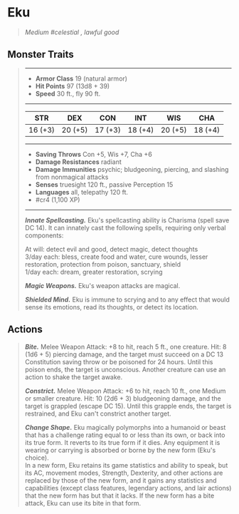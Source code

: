 # Eku
>*Medium #celestial , lawful good*
## Monster Traits
>___
>- **Armor Class** 19 (natural armor)
>- **Hit Points** 97 (13d8 + 39)
>- **Speed** 30 ft., fly 90 ft.
>___
>|STR|DEX|CON|INT|WIS|CHA|
>|:---:|:---:|:---:|:---:|:---:|:---:|
>|16 (+3)|20 (+5)|17 (+3)|18 (+4)|20 (+5)|18 (+4)|
>___
>- **Saving Throws** Con +5, Wis +7, Cha +6
>- **Damage Resistances** radiant
>- **Damage Immunities** psychic; bludgeoning, piercing, and slashing from nonmagical attacks
>- **Senses** truesight 120 ft., passive Perception 15
>- **Languages** all, telepathy 120 ft.
>- #cr4 (1,100 XP)
>___
>***Innate Spellcasting.*** Eku's spellcasting ability is Charisma (spell save DC 14). It can innately cast the following spells, requiring only verbal components:  
>
>At will: detect evil and good, detect magic, detect thoughts  
>3/day each: bless, create food and water, cure wounds, lesser restoration, protection from poison, sanctuary, shield  
>1/day each: dream, greater restoration, scrying  
>
>
>***Magic Weapons.*** Eku's weapon attacks are magical.  
>
>***Shielded Mind.*** Eku is immune to scrying and to any effect that would sense its emotions, read its thoughts, or detect its location.  
>
## Actions
>***Bite.*** Melee Weapon Attack: +8 to hit, reach 5 ft., one creature. Hit: 8 (1d6 + 5) piercing damage, and the target must succeed on a DC 13 Constitution saving throw or be poisoned for 24 hours. Until this poison ends, the target is unconscious. Another creature can use an action to shake the target awake.  
>
>***Constrict.*** Melee Weapon Attack: +6 to hit, reach 10 ft., one Medium or smaller creature. Hit: 10 (2d6 + 3) bludgeoning damage, and the target is grappled (escape DC 15). Until this grapple ends, the target is restrained, and Eku can't constrict another target.  
>
>***Change Shape.*** Eku magically polymorphs into a humanoid or beast that has a challenge rating equal to or less than its own, or back into its true form. It reverts to its true form if it dies. Any equipment it is wearing or carrying is absorbed or borne by the new form (Eku's choice).  
>In a new form, Eku retains its game statistics and ability to speak, but its AC, movement modes, Strength, Dexterity, and other actions are replaced by those of the new form, and it gains any statistics and capabilities (except class features, legendary actions, and lair actions) that the new form has but that it lacks. If the new form has a bite attack, Eku can use its bite in that form.